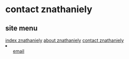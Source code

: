 <html>
<head>
<title>contact znathaniely</title>
</head>
<body>
<h1>contact znathaniely</h1>
<h2>site menu</h2>
<a href="index.md">index znathaniely</a>
<a href="about.md">about znathaniely</a>
<a href="contact.md">contact znathaniely</a>
<li>
<ul><a href="mailto:znathaniely@gmail.com">email</a></ul>
</li>
</body>
</html>
